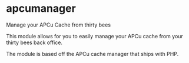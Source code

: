# apcumanager
Manage your APCu Cache from thirty bees


This module allows for you to easily manage your APCu cache from your thirty bees back office.

The module is based off the APCu cache manager that ships with PHP.